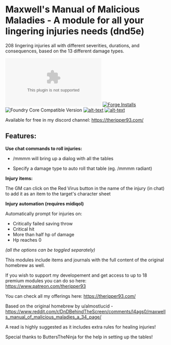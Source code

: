 # Maxwell's Manual of Malicious Maladies - A module for all your lingering injuries needs (dnd5e)
208 lingering injuries all with different severities, durations, and consequences, based on the 13 different damage types.

![Latest Release Download Count](https://img.shields.io/github/downloads/theripper93/Levels/latest/module.zip?color=2b82fc&label=DOWNLOADS&style=for-the-badge) [![Forge Installs](https://img.shields.io/badge/dynamic/json?label=Forge%20Installs&query=package.installs&suffix=%25&url=https%3A%2F%2Fforge-vtt.com%2Fapi%2Fbazaar%2Fpackage%2Flevels&colorB=03ff1c&style=for-the-badge)](https://forge-vtt.com/bazaar#package=levels) ![Foundry Core Compatible Version](https://img.shields.io/badge/dynamic/json.svg?url=https%3A%2F%2Fraw.githubusercontent.com%2Ftheripper93%2FLevels%2Fmain%2Fmodule.json&label=Foundry%20Version&query=$.compatibleCoreVersion&colorB=orange&style=for-the-badge) [![alt-text](https://img.shields.io/badge/-Patreon-%23ff424d?style=for-the-badge)](https://www.patreon.com/theripper93) [![alt-text](https://img.shields.io/badge/-Discord-%235662f6?style=for-the-badge)](https://discord.gg/F53gBjR97G)


Available for free in my discord channel: https://theripper93.com/

## Features:

**Use chat commands to roll injuries:**

- /mmmm will bring up a dialog with all the tables

- Specify a damage type to auto roll that table (eg. /mmmm radiant)

**Injury items:**

The GM can click on the Red Virus button in the name of the injury (in chat) to add it as an item to the target's character sheet

**Injury automation (requires midiqol)**

Automatically prompt for injuries on:

- Critically failed saving throw
- Critical hit
- More than half hp of damage
- Hp reaches 0

_(all the options can be toggled separately)_

This modules include items and journals with the full content of the original homebrew as well.

If you wish to support my developement and get access to up to 18 premium modules you can do so here: https://www.patreon.com/theripper93

You can check all my offerings here: https://theripper93.com/

Based on the original homebrew by u/almostlucid - https://www.reddit.com/r/DnDBehindTheScreen/comments/l4ags0/maxwells_manual_of_malicious_maladies_a_34_page/

A read is highly suggested as it includes extra rules for healing injuries!

Special thanks to ButtersTheNinja for the help in setting up the tables!
